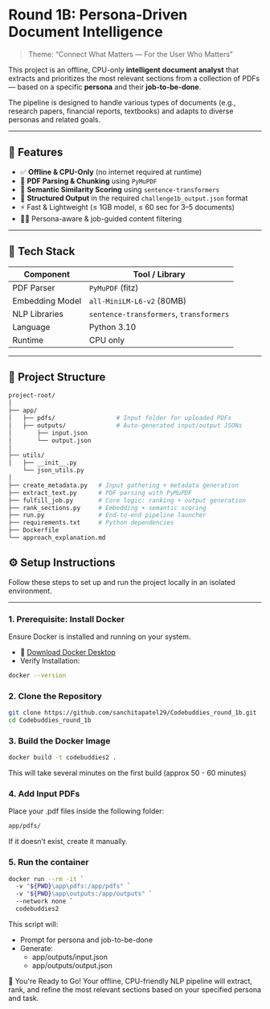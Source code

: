 # Round 1B: Persona-Driven Document Intelligence

> Theme: “Connect What Matters — For the User Who Matters”

This project is an offline, CPU-only **intelligent document analyst** that extracts and prioritizes the most relevant sections from a collection of PDFs — based on a specific **persona** and their **job-to-be-done**.

The pipeline is designed to handle various types of documents (e.g., research papers, financial reports, textbooks) and adapts to diverse personas and related goals.

---

## 🚀 Features

- ✅ **Offline & CPU-Only** (no internet required at runtime)
- 📄 **PDF Parsing & Chunking** using `PyMuPDF`
- 🧠 **Semantic Similarity Scoring** using `sentence-transformers`
- 🧾 **Structured Output** in the required `challenge1b_output.json` format
- ⚡ Fast & Lightweight (≤ 1GB model, ≤ 60 sec for 3–5 documents)
- 🧑‍💼 Persona-aware & job-guided content filtering

---

## 🧰 Tech Stack

| Component         | Tool / Library                  |
|-------------------|----------------------------------|
| PDF Parser        | `PyMuPDF` (fitz)                 |
| Embedding Model   | `all-MiniLM-L6-v2` (80MB)        |
| NLP Libraries     | `sentence-transformers`, `transformers` |
| Language          | Python 3.10                      |
| Runtime           | CPU only                         |

---

## 📁 Project Structure

```bash
project-root/
│
├── app/
│   ├── pdfs/                 # Input folder for uploaded PDFs
│   ├── outputs/              # Auto-generated input/output JSONs
│       ├── input.json
│       └── output.json
│   
├── utils/
│   ├── __init__.py
    └── json_utils.py
│   
├── create_metadata.py   # Input gathering + metadata generation
├── extract_text.py      # PDF parsing with PyMuPDF
├── fulfill_job.py       # Core logic: ranking + output generation
├── rank_sections.py     # Embedding + semantic scoring
├── run.py               # End-to-end pipeline launcher
├── requirements.txt     # Python dependencies
├── Dockerfile
└── approach_explanation.md
```

## ⚙️ Setup Instructions

Follow these steps to set up and run the project locally in an isolated environment.

---

### 1. Prerequisite: Install Docker
Ensure Docker is installed and running on your system.

- 🔗 [Download Docker Desktop](https://docs.docker.com/desktop/setup/install/windows-install/)
- Verify Installation:
```bash
docker --version
```

### 2. Clone the Repository

```bash
git clone https://github.com/sanchitapatel29/Codebuddies_round_1b.git
cd Codebuddies_round_1b
```

### 3. Build the Docker Image
```bash
docker build -t codebuddies2 .
```
This will take several minutes on the first build (approx 50 - 60 minutes)

### 4. Add Input PDFs

Place your .pdf files inside the following folder:
```bash
app/pdfs/
```
If it doesn’t exist, create it manually.

### 5. Run the container
```bash
docker run --rm -it `
  -v "${PWD}\app\pdfs:/app/pdfs" `
  -v "${PWD}\app\outputs:/app/outputs" `
  --network none `
  codebuddies2
```

This script will:
- Prompt for persona and job-to-be-done
- Generate:
    - app/outputs/input.json
    - app/outputs/output.json



🎉 You're Ready to Go!
Your offline, CPU-friendly NLP pipeline will extract, rank, and refine the most relevant sections based on your specified persona and task.
